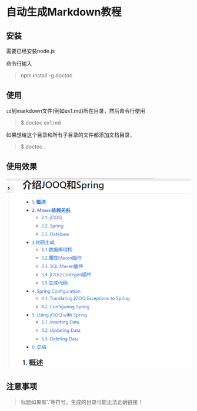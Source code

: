 # 自动生成Markdown教程


## 安装


需要已经安装node.js

命令行输入
> npm install -g doctoc


## 使用

`cd`到markdown文件(例如ex1.md)所在目录，然后命令行使用

> $ doctoc ex1.md

如果想给这个目录和所有子目录的文件都添加文档目录，

> $ doctoc .

## 使用效果

![](/img/toc.png)


## 注意事项

> 标题如果有'.'等符号，生成的目录可能无法正确链接！
